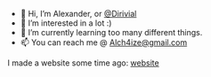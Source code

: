 - 👋 Hi, I’m Alexander, or [@Dirivial](https://github.com/Dirivial)
- 👀 I’m interested in a lot :)
- 🌱 I’m currently learning too many different things.
- 📫 You can reach me @ Alch4ize@gmail.com

I made a website some time ago:
[website](https://dirivial.github.io/)

<!---
Dirivial/Dirivial is a ✨ special ✨ repository because its `README.md` (this file) appears on your GitHub profile.
You can click the Preview link to take a look at your changes.
--->
